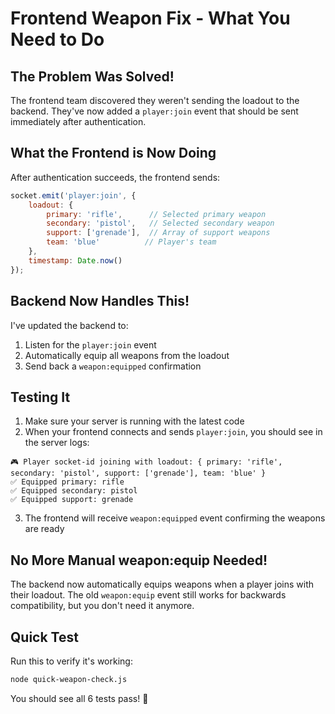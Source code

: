 # Frontend Weapon Fix - What You Need to Do

## The Problem Was Solved!

The frontend team discovered they weren't sending the loadout to the backend. They've now added a `player:join` event that should be sent immediately after authentication.

## What the Frontend is Now Doing

After authentication succeeds, the frontend sends:

```javascript
socket.emit('player:join', {
    loadout: {
        primary: 'rifle',      // Selected primary weapon
        secondary: 'pistol',   // Selected secondary weapon
        support: ['grenade'],  // Array of support weapons
        team: 'blue'          // Player's team
    },
    timestamp: Date.now()
});
```

## Backend Now Handles This!

I've updated the backend to:
1. Listen for the `player:join` event
2. Automatically equip all weapons from the loadout
3. Send back a `weapon:equipped` confirmation

## Testing It

1. Make sure your server is running with the latest code
2. When your frontend connects and sends `player:join`, you should see in the server logs:

```
🎮 Player socket-id joining with loadout: { primary: 'rifle', secondary: 'pistol', support: ['grenade'], team: 'blue' }
✅ Equipped primary: rifle
✅ Equipped secondary: pistol
✅ Equipped support: grenade
```

3. The frontend will receive `weapon:equipped` event confirming the weapons are ready

## No More Manual weapon:equip Needed!

The backend now automatically equips weapons when a player joins with their loadout. The old `weapon:equip` event still works for backwards compatibility, but you don't need it anymore.

## Quick Test

Run this to verify it's working:
```bash
node quick-weapon-check.js
```

You should see all 6 tests pass! 🎉 